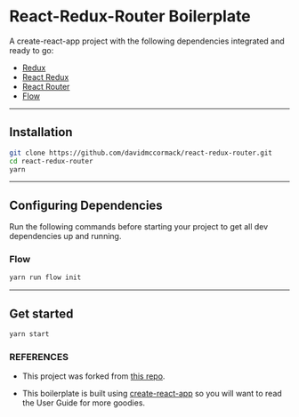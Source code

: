 # React-Redux-Router Boilerplate

A create-react-app project with the following dependencies integrated and ready to go:
* [Redux](https://redux.js.org/)
* [React Redux](https://github.com/reduxjs/react-redux)
* [React Router](https://github.com/ReactTraining/react-router)
* [Flow](https://flow.org/)

---
## Installation

```bash
git clone https://github.com/davidmccormack/react-redux-router.git
cd react-redux-router
yarn
```
---
## Configuring Dependencies
Run the following commands before starting your project to get all dev dependencies up and running.

### Flow
```bash
yarn run flow init
```

---
## Get started

```bash
yarn start
```

### REFERENCES

* This project was forked from [this repo](https://github.com/davidmccormack/react-redux-router.git).

* This boilerplate is built using [create-react-app](https://github.com/facebook/create-react-app) so you will want to read the User Guide for more goodies.
